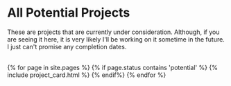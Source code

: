 ---
---

# All Potential Projects

<div class="text_block">These are projects that are currently under consideration. Although, if you are seeing it here, it is very likely I'll be working on it sometime in the future. I just can't promise any completion dates.</div><br>

{% for page in site.pages %}
{% if page.status contains 'potential' %}
{% include project_card.html %}
{% endif%}
{% endfor %}
